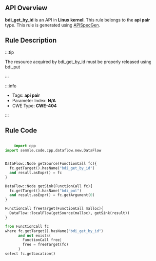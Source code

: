 ---
---


## API Overview
**bdi_get_by_id** is an API in **Linux kernel**. This rule belongs to the **api pair** type. This rule is generated using [APISpecGen](../../tools/APISpecGen).
## Rule Description

:::tip

The resource acquired by bdi_get_by_id must be properly released using bdi_put

:::

:::info

- Tags: **api pair**
- Parameter Index: **N/A**
- CWE Type: **CWE-404**

:::

## Rule Code
```python

    import cpp
import semmle.code.cpp.dataflow.new.DataFlow


DataFlow::Node getSource(FunctionCall fc){
  fc.getTarget().hasName("bdi_get_by_id")
  and result.asExpr() = fc
}

DataFlow::Node getSink(FunctionCall fc){
  fc.getTarget().hasName("bdi_put")
  and result.asExpr() = fc.getArgument(0)
}

FunctionCall freeTarget(FunctionCall malloc){
  DataFlow::localFlow(getSource(malloc), getSink(result))
}

from FunctionCall fc
where fc.getTarget().hasName("bdi_get_by_id")
      and not exists(
        FunctionCall free| 
        free = freeTarget(fc)
      )
select fc.getLocation()

    
```